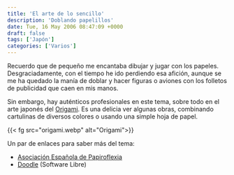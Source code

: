 ```yaml
---
title: 'El arte de lo sencillo'
description: 'Doblando papelillos'
date: Tue, 16 May 2006 08:47:09 +0000
draft: false
tags: ['Japón']
categories: ['Varios']
---
```


Recuerdo que de pequeño me encantaba dibujar y jugar con los papeles. Desgraciadamente, con el tiempo he ido perdiendo esa afición, aunque se me ha quedado la manía de doblar y hacer figuras o aviones con los folletos de publicidad que caen en mis manos.

Sin embargo, hay auténticos profesionales en este tema, sobre todo en el arte japonés del [Origami](http://es.wikipedia.org/wiki/Origami). Es una delicia ver algunas obras, combinando cartulinas de diversos colores o usando una simple hoja de papel.

{{< fg src="origami.webp" alt="Origami">}}

Un par de enlaces para saber más del tema:

*   [Asociación Española de Papiroflexia](http://www.pajarita.org/)
*   [Doodle](http://doodle.sourceforge.net/) (Software Libre)